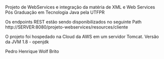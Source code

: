 Projeto de WebServices e integração da matéria de XML e Web Services
Pós Graduação em Tecnologia Java pela UTFPR

Os endpoints REST estão sendo disponibilizados no seguinte Path http://SERVER:8080/projeto-webservices/resources/cliente

O projeto foi hospedado na Cloud da AWS em um servidor Tomcat.
Versão da JVM 1.8 - openjdk

Pedro Henrique Wolf Brito
